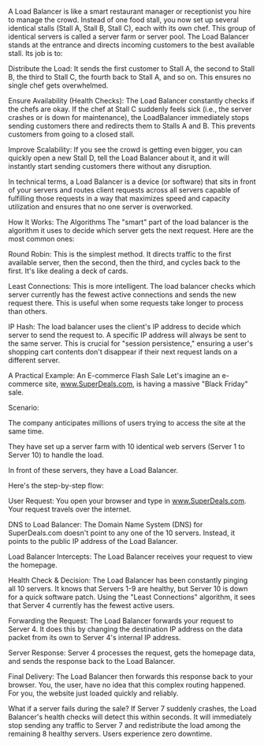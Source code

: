 A Load Balancer is like a smart restaurant manager or receptionist you hire to manage the crowd. Instead of one food stall, you now set up several identical stalls (Stall A, Stall B, Stall C), each with its own chef. This group of identical servers is called a server farm or server pool.
The Load Balancer stands at the entrance and directs incoming customers to the best available stall. Its job is to:

Distribute the Load: It sends the first customer to Stall A, the second to Stall B, the third to Stall C, the fourth back to Stall A, and so on. This ensures no single chef gets overwhelmed.

Ensure Availability (Health Checks): The Load Balancer constantly checks if the chefs are okay. If the chef at Stall C suddenly feels sick (i.e., the server crashes or is down for maintenance), the LoadBalancer immediately stops sending customers there and redirects them to Stalls A and B. This prevents customers from going to a closed stall.

Improve Scalability: If you see the crowd is getting even bigger, you can quickly open a new Stall D, tell the Load Balancer about it, and it will instantly start sending customers there without any disruption.

In technical terms, a Load Balancer is a device (or software) that sits in front of your servers and routes client requests across all servers capable of fulfilling those requests in a way that maximizes speed and capacity utilization and ensures that no one server is overworked.

How It Works: The Algorithms
The "smart" part of the load balancer is the algorithm it uses to decide which server gets the next request. Here are the most common ones:

Round Robin: This is the simplest method. It directs traffic to the first available server, then the second, then the third, and cycles back to the first. It's like dealing a deck of cards.

Least Connections: This is more intelligent. The load balancer checks which server currently has the fewest active connections and sends the new request there. This is useful when some requests take longer to process than others.

IP Hash: The load balancer uses the client's IP address to decide which server to send the request to. A specific IP address will always be sent to the same server. This is crucial for "session persistence," ensuring a user's shopping cart contents don't disappear if their next request lands on a different server.

A Practical Example: An E-commerce Flash Sale
Let's imagine an e-commerce site, www.SuperDeals.com, is having a massive "Black Friday" sale.

Scenario:

The company anticipates millions of users trying to access the site at the same time.

They have set up a server farm with 10 identical web servers (Server 1 to Server 10) to handle the load.

In front of these servers, they have a Load Balancer.

Here's the step-by-step flow:

User Request: You open your browser and type in www.SuperDeals.com. Your request travels over the internet.

DNS to Load Balancer: The Domain Name System (DNS) for SuperDeals.com doesn't point to any one of the 10 servers. Instead, it points to the public IP address of the Load Balancer.

Load Balancer Intercepts: The Load Balancer receives your request to view the homepage.

Health Check & Decision: The Load Balancer has been constantly pinging all 10 servers. It knows that Servers 1-9 are healthy, but Server 10 is down for a quick software patch. Using the "Least Connections" algorithm, it sees that Server 4 currently has the fewest active users.

Forwarding the Request: The Load Balancer forwards your request to Server 4. It does this by changing the destination IP address on the data packet from its own to Server 4's internal IP address.

Server Response: Server 4 processes the request, gets the homepage data, and sends the response back to the Load Balancer.

Final Delivery: The Load Balancer then forwards this response back to your browser. You, the user, have no idea that this complex routing happened. For you, the website just loaded quickly and reliably.

What if a server fails during the sale? If Server 7 suddenly crashes, the Load Balancer's health checks will detect this within seconds. It will immediately stop sending any traffic to Server 7 and redistribute the load among the remaining 8 healthy servers. Users experience zero downtime.